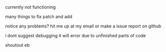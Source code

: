 currently not functioning

many things to fix patch and add

notice any problems? hit me up at my email or make a issue report on github

i dont suggest debugging it will error due to unfinished parts of code 

shoutout eb